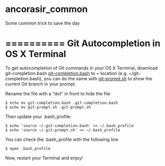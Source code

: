# ancorasir_common

Some common trick to save the day

==========
Git Autocompletion in OS X Terminal
==========

To get autocompletion of Git commands in your OS X Terminal, download git-completion.bash
[git-completion.bash](https://raw.github.com/git/git/master/contrib/completion/git-completion.bash) to ~ location (e.g. ~/git-completion.bash), you can do the same with [git-prompt.sh](https://raw.github.com/git/git/master/contrib/completion/git-prompt.sh) to show the current Git branch in your prompt.

Rename the file with a "dot" in front to hide the file

```shell
$ echo mv git-completion.bash .git-completion.bash
$ echo mv git-prompt.sh .git-prompt.sh
```

Then update your .bash_profile:

```shell
$ echo 'source ~/.git-completion.bash' >> ~/.bash_profile
$ echo 'source ~/.git-prompt.sh' >> ~/.bash_profile
```

You can check the .bash_profile with the following line

```shell
$ open .bash_profile
```

Now, restart your Terminal and enjoy!
